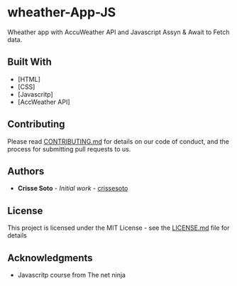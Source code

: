 # wheather-App-JS

Wheather app with AccuWeather API and Javascript Assyn & Await to Fetch data.


## Built With

* [HTML]
* [CSS]
* [Javascritp]
* [AccWeather API]

## Contributing

Please read [CONTRIBUTING.md](https://gist.github.com/d342609b41fd0c3780c821c973377013.git) for details on our code of conduct, and the process for submitting pull requests to us.

## Authors

* **Crisse Soto** - *Initial work* - [crissesoto](https://github.com/crissesoto)

## License

This project is licensed under the MIT License - see the [LICENSE.md](LICENSE.md) file for details

## Acknowledgments

* Javascritp course from The net ninja

